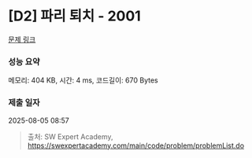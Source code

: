# [D2] 파리 퇴치 - 2001 

[문제 링크](https://swexpertacademy.com/main/code/problem/problemDetail.do?contestProbId=AV5PzOCKAigDFAUq) 

### 성능 요약

메모리: 404 KB, 시간: 4 ms, 코드길이: 670 Bytes

### 제출 일자

2025-08-05 08:57



> 출처: SW Expert Academy, https://swexpertacademy.com/main/code/problem/problemList.do